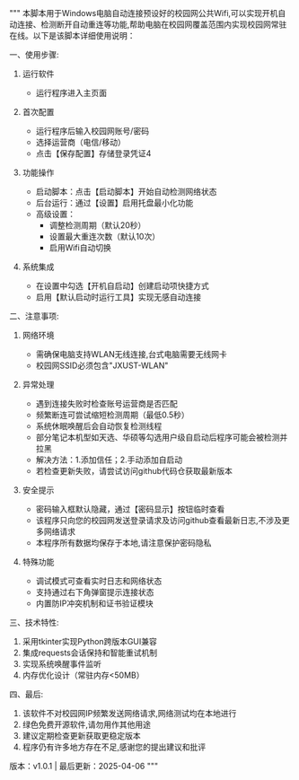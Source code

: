 """
本脚本用于Windows电脑自动连接预设好的校园网公共Wifi,可以实现开机自动连接、检测断开自动重连等功能,帮助电脑在校园网覆盖范围内实现校园网常驻在线。以下是该脚本详细使用说明：

一、使用步骤:
1. 运行软件
   - 运行程序进入主页面

2. 首次配置
   - 运行程序后输入校园网账号/密码
   - 选择运营商（电信/移动）
   - 点击【保存配置】存储登录凭证4

3. 功能操作
   - 启动脚本：点击【启动脚本】开始自动检测网络状态
   - 后台运行：通过【设置】启用托盘最小化功能
   - 高级设置：
     * 调整检测周期（默认20秒）
     * 设置最大重连次数（默认10次）
     * 启用Wifi自动切换

4. 系统集成
   - 在设置中勾选【开机自启动】创建启动项快捷方式
   - 启用【默认启动时运行工具】实现无感自动连接

二、注意事项:
1. 网络环境
   - 需确保电脑支持WLAN无线连接,台式电脑需要无线网卡
   - 校园网SSID必须包含"JXUST-WLAN"

2. 异常处理
   - 遇到连接失败时检查账号运营商是否匹配
   - 频繁断连可尝试缩短检测周期（最低0.5秒）
   - 系统休眠唤醒后会自动恢复检测线程
   - 部分笔记本机型如天选、华硕等勾选用户级自启动后程序可能会被检测并拉黑
   - 解决方法：1.添加信任；2.手动添加自启动
   - 若检查更新失败，请尝试访问github代码仓获取最新版本
     

3. 安全提示
   - 密码输入框默认隐藏，通过【密码显示】按钮临时查看
   - 该程序只向您的校园网发送登录请求及访问github查看最新日志,不涉及更多网络请求
   - 本程序所有数据均保存于本地,请注意保护密码隐私

4. 特殊功能
   - 调试模式可查看实时日志和网络状态
   - 支持通过右下角弹窗提示连接状态
   - 内置防IP冲突机制和证书验证模块

三、技术特性:
1. 采用tkinter实现Python跨版本GUI兼容
2. 集成requests会话保持和智能重试机制
3. 实现系统唤醒事件监听
4. 内存优化设计（常驻内存<50MB）

四、最后:
1. 该软件不对校园网IP频繁发送网络请求,网络测试均在本地进行
2. 绿色免费开源软件,请勿用作其他用途
3. 建议定期检查更新获取更稳定版本
4. 程序仍有许多地方存在不足,感谢您的提出建议和批评

版本：v1.0.1 | 最后更新：2025-04-06
"""
